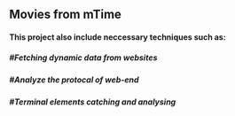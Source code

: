 ## Movies from mTime


#### This project also include neccessary techniques such as:
#####            #Fetching dynamic data from websites
#####            #Analyze the protocal of web-end
#####            #Terminal elements catching and analysing
